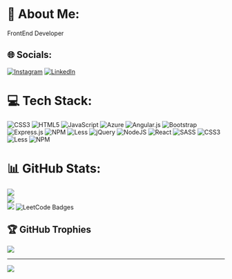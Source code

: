 # 💫 About Me:
FrontEnd Developer


## 🌐 Socials:
[![Instagram](https://img.shields.io/badge/Instagram-%23E4405F.svg?logo=Instagram&logoColor=white)](https://instagram.com/santiagor_) [![LinkedIn](https://img.shields.io/badge/LinkedIn-%230077B5.svg?logo=linkedin&logoColor=white)](https://linkedin.com/in/santiago-ramírez-velásquez) 

# 💻 Tech Stack:
![CSS3](https://img.shields.io/badge/css3-%231572B6.svg?style=for-the-badge&logo=css3&logoColor=white) ![HTML5](https://img.shields.io/badge/html5-%23E34F26.svg?style=for-the-badge&logo=html5&logoColor=white) ![JavaScript](https://img.shields.io/badge/javascript-%23323330.svg?style=for-the-badge&logo=javascript&logoColor=%23F7DF1E) ![Azure](https://img.shields.io/badge/azure-%230072C6.svg?style=for-the-badge&logo=azure-devops&logoColor=white) ![Angular.js](https://img.shields.io/badge/angular.js-%23E23237.svg?style=for-the-badge&logo=angularjs&logoColor=white) ![Bootstrap](https://img.shields.io/badge/bootstrap-%23563D7C.svg?style=for-the-badge&logo=bootstrap&logoColor=white) ![Express.js](https://img.shields.io/badge/express.js-%23404d59.svg?style=for-the-badge&logo=express&logoColor=%2361DAFB) ![NPM](https://img.shields.io/badge/NPM-%23000000.svg?style=for-the-badge&logo=npm&logoColor=white) ![Less](https://img.shields.io/badge/less-2B4C80?style=for-the-badge&logo=less&logoColor=white) ![jQuery](https://img.shields.io/badge/jquery-%230769AD.svg?style=for-the-badge&logo=jquery&logoColor=white) ![NodeJS](https://img.shields.io/badge/node.js-6DA55F?style=for-the-badge&logo=node.js&logoColor=white) ![React](https://img.shields.io/badge/react-%2320232a.svg?style=for-the-badge&logo=react&logoColor=%2361DAFB) ![SASS](https://img.shields.io/badge/SASS-hotpink.svg?style=for-the-badge&logo=SASS&logoColor=white) ![CSS3](https://img.shields.io/badge/css3-%231572B6.svg?style=for-the-badge&logo=css3&logoColor=white) ![Less](https://img.shields.io/badge/less-2B4C80?style=for-the-badge&logo=less&logoColor=white) ![NPM](https://img.shields.io/badge/NPM-%23000000.svg?style=for-the-badge&logo=npm&logoColor=white)
# 📊 GitHub Stats:
![](https://github-readme-stats.vercel.app/api?username=santiagorave&theme=dark&hide_border=false&include_all_commits=false&count_private=false)<br/>
![](https://github-readme-streak-stats.herokuapp.com/?user=santiagorave&theme=dark&hide_border=false)<br/>
![](https://github-readme-stats.vercel.app/api/top-langs/?username=santiagorave&theme=dark&hide_border=false&include_all_commits=false&count_private=false&layout=compact)
![LeetCode Badges](https://leetcode-badge-showcase.vercel.app/api?username={your-leetcode-username})

## 🏆 GitHub Trophies
![](https://github-profile-trophy.vercel.app/?username=santiagorave&theme=radical&no-frame=true&no-bg=true&margin-w=4)

---
[![](https://visitcount.itsvg.in/api?id=santiagorave&icon=0&color=0)](https://visitcount.itsvg.in)

<!-- Proudly created with GPRM ( https://gprm.itsvg.in ) -->
